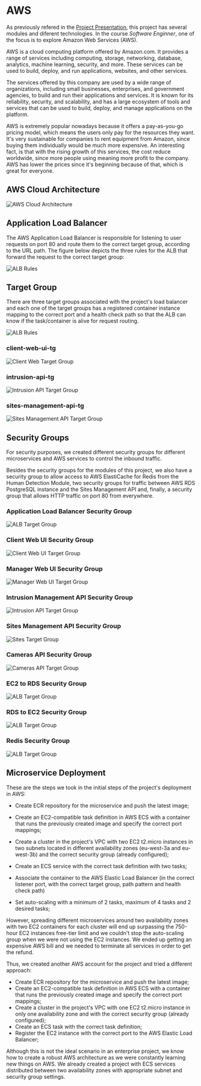 # AWS 

As previously refered in the [Project Presentation](https://es-docusaurus-documentation.netlify.app/docs/hello/), this project has several modules and diferent technologies. In the course *Software Enginner*, one of the focus is to explore Amazon Web Services (AWS).  

AWS is a cloud computing platform offered by Amazon.com. It provides a range of services including computing, storage, networking, database, analytics, machine learning, security, and more. These services can be used to build, deploy, and run applications, websites, and other services.

The services offered by this company are used by a wide range of organizations, including small businesses, enterprises, and government agencies, to build and run their applications and services. It is known for its reliability, security, and scalability, and has a large ecosystem of tools and services that can be used to build, deploy, and manage applications on the platform.

AWS is extremely popular nowadays because it offers a pay-as-you-go pricing model, which means the users only pay for the resources they want. It's very sustainable for companies to rent equipment from Amazon, since buying them individually would be much more expensive. An interesting fact, is that with the rising growth of this services, the cost reduce worldwide, since more people using meaning more profit to the company. AWS has lower the prices since it's beginning because of that, which is great for everyone.


## AWS Cloud Architecture

![AWS Cloud Architecture](../static/img/aws_architecture.png)



## Application Load Balancer

The AWS Application Load Balancer is responsible for listening to user requests on port 80 and route them to the correct target group, according to the URL path. The figure below depicts the three rules for the ALB that forward the request to the correct target group:

![ALB Rules](../static/img/alb_rules.png)




## Target Group

There are three target groups associated with the project's load balancer and each one of the target groups has a registered container instance mapping to the correct port and a health check path so that the ALB can know if the task/container is alive for request routing.

![ALB Rules](../static/img/alb_rules.png)


### client-web-ui-tg

![Client Web Target Group](../static/img/client-tg.png)

### intrusion-api-tg

![Intrusion API Target Group](../static/img/intrusion-tg.png)

### sites-management-api-tg

![Sites Management API Target Group](../static/img/sites-tg.png)





## Security Groups

For security purposes, we created different security groups for different microservices and AWS services to control the inbound traffic. 

Besides the security groups for the modules of this project, we also have a security group to allow access to AWS ElastiCache for Redis from the Human Detection Module, two security groups for traffic between AWS RDS PostgreSQL instance and the Sites Management API and, finally, a security group that allows HTTP traffic on port 80 from everywhere.

### Application Load Balancer Security Group

![ALB Target Group](../static/img/alb-sg.png)

### Client Web UI Security Group

![Client Web UI Target Group](../static/img/client-sg.png)

### Manager Web UI Security Group

![Manager Web UI Target Group](../static/img/manager-sg.png)

### Intrusion Management API Security Group

![Intrusion API Target Group](../static/img/intrusion-sg.png)

### Sites Management API Security Group

![Sites Target Group](../static/img/sites-sg.png)

### Cameras API Security Group

![Cameras API Target Group](../static/img/cameras-sg.png)

### EC2 to RDS Security Group

![ALB Target Group](../static/img/ec2-rds-sg.png)

### RDS to EC2 Security Group

![ALB Target Group](../static/img/rds-ec2-sg.png)

### Redis Security Group

![ALB Target Group](../static/img/redis-sg.png)





## Microservice Deployment

These are the steps we took in the initial steps of the project's deployment in AWS:

- Create ECR repository for the microservice and push the latest image;	

- Create an EC2-compatible task definition in AWS ECS with a container that runs the previously created image and specify the correct port mappings; 

- Create a cluster in the project's VPC with two EC2 t2.micro instances in two subnets located in different availability zones (eu-west-3a and eu-west-3b) and the correct security group (already configured);

- Create an ECS service with the correct task definition with two tasks;

- Associate the container to the AWS Elastic Load Balancer (in the correct listener port, with the correct target group, path pattern and health check path)

- Set auto-scaling with a minimum of 2 tasks, maximum of 4 tasks and 2 desired tasks;

  
However, spreading different microservices around two availability zones with two EC2 containers for each cluster will end up surpassing the 750-hour EC2 instances free-tier limit and we couldn't stop the auto-scaling group when we were not using the EC2 instances. We ended up getting an expensive AWS bill and we needed to terminate all services in order to get the refund.

Thus, we created another AWS account for the project and tried a different approach:

- Create ECR repository for the microservice and push the latest image;	
- Create an EC2-compatible task definition in AWS ECS with a container that runs the previously created image and specify the correct port mappings;
- Create a cluster in the project's VPC with one EC2 t2.micro instance in only one availability zone and with the correct security group (already configured);
- Create an ECS task with the correct task definition;
- Register the EC2 instance with the correct port to the AWS Elastic Load Balancer;

Although this is not the ideal scenario in an enterprise project, we know how to create a robust AWS architecture as we were constantly learning new things on AWS. We already created a project with ECS services distributed between two availability zones with appropriate subnet and security group settings.

  